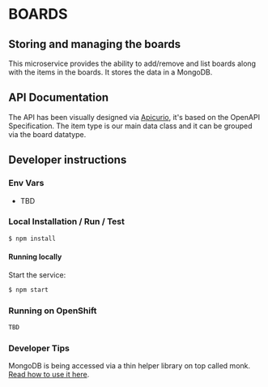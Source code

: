 # BOARDS
## Storing and managing the boards
This microservice provides the ability to add/remove and list boards along with the items in the boards. It stores the data in a MongoDB.

## API Documentation
The API has been visually designed via [Apicurio][1], it's based on the OpenAPI Specification. The item type is our main data class and it can be grouped via the board datatype.

## Developer instructions

### Env Vars
* TBD

### Local Installation / Run / Test
```bash
$ npm install
```

#### Running locally
Start the service:
```bash
$ npm start
```

### Running on OpenShift
```bash
TBD
```

### Developer Tips
MongoDB is being accessed via a thin helper library on top called monk. [Read how to use it here][2].

[1]: https://www.apicur.io/
[2]: https://automattic.github.io/monk/